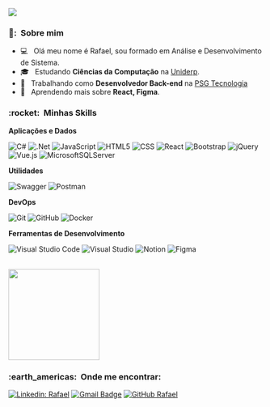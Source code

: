 
![](https://komarev.com/ghpvc/?username=rafaelmarttins&color=006bed)

<h3> 👨: &nbsp;Sobre mim </h3>

- :computer: &nbsp; Olá meu nome é Rafael, sou formado em Análise e Desenvolvimento de Sistema.
- 🎓 &nbsp; Estudando **Ciências da Computação** na <a href="https://www.uniderp.com.br">Uniderp</a>.
- 💼 &nbsp; Trabalhando como **Desenvolvedor Back-end** na <a href="http://www.psgtecnologia.com.br">PSG Tecnologia</a>
- 🌱 &nbsp; Aprendendo mais sobre **React, Figma**.

<h3> :rocket: &nbsp;Minhas Skills </h3>

**Aplicações e Dados**

  ![C#](https://img.shields.io/badge/c%23-333333??style=flat&logo=c-sharp&logoColor=00FA9A)
  ![.Net](https://img.shields.io/badge/.NET-333333?style=flat&logo=.net&logoColor=8A2BE2)
  ![JavaScript](https://img.shields.io/badge/-JavaScript-333333?style=flat&logo=javascript)
  ![HTML5](https://img.shields.io/badge/-HTML5-333333?style=flat&logo=HTML5)
  ![CSS](https://img.shields.io/badge/-CSS-333333?style=flat&logo=CSS3&logoColor=1572B6)
  ![React](https://img.shields.io/badge/-React-333333?style=flat&logo=react)
  ![Bootstrap](https://img.shields.io/badge/Bootstrap-333333?style=flat&logo=bootstrap)
  ![jQuery](https://img.shields.io/badge/jquery-333333?style=flat&logo=jquery)
  ![Vue.js](https://img.shields.io/badge/vuejs-333333?style=flat&logo=vuedotjs)
  ![MicrosoftSQLServer](https://img.shields.io/badge/Microsoft%20SQL%20Server-333333?style=flat&logo=microsoft%20sql%20server&logoColor=FF0000)

**Utilidades**

  ![Swagger](https://img.shields.io/badge/-Swagger-333333?style=flat&logo=swagger)
  ![Postman](https://img.shields.io/badge/-Postman-333333?style=flat&logo=postman)

**DevOps**

  ![Git](https://img.shields.io/badge/-Git-333333?style=flat&logo=git)
  ![GitHub](https://img.shields.io/badge/-GitHub-333333?style=flat&logo=github)
  ![Docker](https://img.shields.io/badge/-Docker-333333?style=flat&logo=docker)

**Ferramentas de Desenvolvimento**

  ![Visual Studio Code](https://img.shields.io/badge/-Visual%20Studio%20Code-333333?style=flat&logo=visual-studio-code&logoColor=007ACC)
  ![Visual Studio](https://img.shields.io/badge/Visual%20Studio-333333?style=flat&logo=visual-studio&logoColor=8A2BE2)
  ![Notion](https://img.shields.io/badge/Notion-333333?style=flat&logo=notion&logoColor=white)
  ![Figma](https://img.shields.io/badge/-Figma-333333?style=flat&logo=figma&logoColor=007ACC)

<br/>

<a href="https://github.com/rafaelmarttins">
  <img height="180em" src="https://github-readme-stats.vercel.app/api?username=rafaelmarttins&theme=dark&show_icons=true" />
</a>

<br/>

<h3> :earth_americas: &nbsp;Onde me encontrar: </h3> 

[![Linkedin: Rafael](https://img.shields.io/badge/-rafaamartins-blue?style=flat-square&logo=Linkedin&logoColor=white&link=https://www.linkedin.com/in/rafaamartins/)](https://www.linkedin.com/in/rafaamartins/)
[![Gmail Badge](https://img.shields.io/badge/-rafaelgemelli1@gmail.com-006bed?style=flat-square&logo=Gmail&logoColor=white&link=mailto:rafaelgemelli1@gmail.com)](mailto:rafaelgemelli1@gmail.com)
[![GitHub Rafael]( https://img.shields.io/github/followers/rafaelmarttins?label=follow&style=social)](https://github.com/rafaelmarttins)

